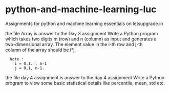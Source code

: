 # python-and-machine-learning-luc
Assignments for python and machine learning essentials on letsupgrade.in

the file Array is answer to the Day 3 assignment
      Write a Python program which takes two digits m (row) and n (column) as input and generates a two-dimensional array. The element value in the i-th row and j-th    
      column of the array should be i*j.

      Note :
        i = 0,1.., m-1
        j = 0,1, n-1.


the file day 4 assignment is answer to the day 4 assignment
      Write a Python program to view some basic statistical details like percentile, mean, std etc.
